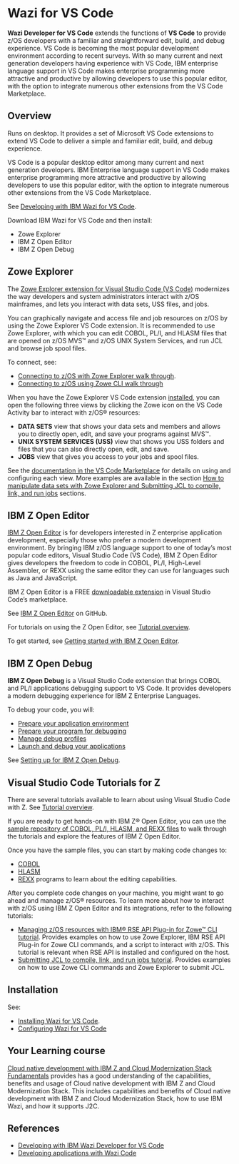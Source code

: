 # Wazi for VS Code

**Wazi Developer for VS Code** extends the functions of **VS Code** to provide z/OS developers with a familiar and straightforward edit, build, and debug experience. VS Code is becoming the most popular development environment according to recent surveys. With so many current and next generation developers having experience with VS Code, IBM enterprise language support in VS Code makes enterprise programming more attractive and productive by allowing developers to use this popular editor, with the option to integrate numerous other extensions from the VS Code Marketplace.

## Overview

Runs on desktop. It provides a set of Microsoft VS Code extensions to extend VS Code to deliver a simple and familiar edit, build, and debug experience.

VS Code is a popular desktop editor among many current and next generation developers. IBM Enterprise language support in VS Code makes enterprise programming more attractive and productive by allowing developers to use this popular editor, with the option to integrate numerous other extensions from the VS Code Marketplace.

See [Developing with IBM Wazi for VS Code](https://www.ibm.com/docs/en/cloud-paks/z-modernization-stack/2023.4?topic=code-option-1-developing-wazi-vs).

Download IBM Wazi for VS Code and then install:

- Zowe Explorer
- IBM Z Open Editor
- IBM Z Open Debug

## Zowe Explorer

The [Zowe Explorer extension for Visual Studio Code (VS Code)](https://docs.zowe.org/stable/getting-started/overview) modernizes the way developers and system administrators interact with z/OS mainframes, and lets you interact with data sets, USS files, and jobs.

You can graphically navigate and access file and job resources on z/OS by using the Zowe Explorer VS Code extension. It is recommended to use Zowe Explorer, with which you can edit COBOL, PL/I, and HLASM files that are opened on z/OS MVS™ and z/OS UNIX System Services, and run JCL and browse job spool files.

To connect, see:

- [Connecting to z/OS with Zowe Explorer walk through](https://ibm.github.io/zopeneditor-about/Docs/connect_to_zos_with_zowe_explorer_e2e.html#overview).
- [Connecting to z/OS using Zowe CLI walk through](https://ibm.github.io/zopeneditor-about/Docs/connect_to_zos_with_zowe_cli_e2e.html#creating-a-zowe-team-configuration-file)


When you have the Zowe Explorer VS Code extension [installed](https://docs.zowe.org/stable/user-guide/install-overview), you can open the following three views by clicking the Zowe icon on the VS Code Activity bar to interact with z/OS® resources:

- **DATA SETS** view that shows your data sets and members and allows you to directly open, edit, and save your programs against MVS™.
- **UNIX SYSTEM SERVICES (USS)** view that shows you USS folders and files that you can also directly open, edit, and save.
- **JOBS** view that gives you access to your jobs and spool files.

See the [documentation in the VS Code Marketplace](https://marketplace.visualstudio.com/items?itemName=Zowe.vscode-extension-for-zowe) for details on using and configuring each view. More examples are available in the section [How to manipulate data sets with Zowe Explorer and Submitting JCL to compile, link, and run jobs](https://ibm.github.io/zopeneditor-about/Docs/interact_zos_zowe_explorer.html#example-how-to-manipulate-data-sets-with-zowe-explorer) sections.


## IBM Z Open Editor

[IBM Z Open Editor](https://ibm.github.io/zopeneditor-about/) is for developers interested in Z enterprise application development, especially those who prefer a modern development environment. By bringing IBM z/OS language support to one of today’s most popular code editors, Visual Studio Code (VS Code), IBM Z Open Editor gives developers the freedom to code in COBOL, PL/I, High-Level Assembler, or REXX using the same editor they can use for languages such as Java and JavaScript. 

IBM Z Open Editor is a FREE [downloadable extension](https://ibm.github.io/zopeneditor-about/Docs/getting_started.html#installing-the-ibm-z-open-editor-vs-code-extension) in Visual Studio Code’s marketplace.

See [IBM Z Open Editor](https://ibm.github.io/zopeneditor-about/Docs/introduction.html#key-capabilities) on GitHub.

For tutorials on using the Z Open Editor, see [Tutorial overview](https://ibm.github.io/zopeneditor-about/Docs/tutorial_overview.html).

To get started, see [Getting started with IBM Z Open Editor](https://ibm.github.io/zopeneditor-about/Docs/getting_started.html#privacy-notice).

## IBM Z Open Debug

**IBM Z Open Debug** is a Visual Studio Code extension that brings COBOL and PL/I applications debugging support to VS Code. It provides developers a modern debugging experience for IBM Z Enterprise Languages. 

To debug your code, you will:

- [Prepare your application environment](https://www.ibm.com/docs/en/developer-for-zos/16.0?topic=applications-preparing-your-application-environment)
- [Prepare your program for debugging](https://www.ibm.com/docs/en/developer-for-zos/16.0?topic=applications-preparing-your-program-debugging)
- [Manage debug profiles](https://www.ibm.com/docs/en/developer-for-zos/16.0?topic=da-managing-debug-profiles-z-open-debug-profiles-view)
- [Launch and debug your applications](https://www.ibm.com/docs/en/developer-for-zos/16.0?topic=applications-launching-debugging-your-application)

See [Setting up for IBM Z Open Debug](https://www.ibm.com/docs/en/developer-for-zos/16.0?topic=code-setting-up-z-open-debug).

## Visual Studio Code Tutorials for Z

There are several tutorials available to learn about using Visual Studio Code with Z. See [Tutorial overview](https://www.ibm.com/docs/en/developer-for-zos/16.0?topic=code-tutorial).

If you are ready to get hands-on with IBM Z® Open Editor, you can use the [sample repository of COBOL, PL/I, HLASM, and REXX files](https://www.ibm.com/docs/en/SSQ2R2_16.0.0/com.ibm.wazi.developer.vscode.doc/samplefiles.html) to walk through the tutorials and explore the features of IBM Z Open Editor.

Once you have the sample files, you can start by making code changes to:

- [COBOL](https://www.ibm.com/docs/en/SSQ2R2_16.0.0/com.ibm.wazi.developer.vscode.doc/tutorial_cobol.html)
- [HLASM](https://www.ibm.com/docs/en/SSQ2R2_16.0.0/com.ibm.wazi.developer.vscode.doc/tutorial_assembler.html)
- [REXX](https://www.ibm.com/docs/en/SSQ2R2_16.0.0/com.ibm.wazi.developer.vscode.doc/tutorial_rexx.html) programs to learn about the editing capabilities.

After you complete code changes on your machine, you might want to go ahead and manage z/OS® resources. To learn more about how to interact with z/OS using IBM Z Open Editor and its integrations, refer to the following tutorials:

- [Managing z/OS resources with IBM® RSE API Plug-in for Zowe™ CLI tutorial](https://www.ibm.com/docs/en/SSQ2R2_16.0.0/com.ibm.wazi.developer.vscode.doc/rse_tutorial.html). Provides examples on how to use Zowe Explorer, IBM RSE API Plug-in for Zowe CLI commands, and a script to interact with z/OS. This tutorial is relevant when RSE API is installed and configured on the host.
- [Submitting JCL to compile, link, and run jobs tutorial](https://www.ibm.com/docs/en/SSQ2R2_16.0.0/com.ibm.wazi.developer.vscode.doc/zowe_submitjcl.html). Provides examples on how to use Zowe CLI commands and Zowe Explorer to submit JCL.

## Installation

See:

- [Installing Wazi for VS Code](https://www.ibm.com/docs/en/cloud-paks/z-modernization-stack/2023.4?topic=iwvc-installing-wazi-vs-code).
- [Configuring Wazi for VS Code](https://www.ibm.com/docs/en/developer-for-zos/16.0?topic=code-configuring-wazi-vs)

## Your Learning course

[Cloud native development with IBM Z and Cloud Modernization Stack Fundamentals](https://yourlearning.ibm.com/credential/CREDLY-5bf19885-2196-4b0c-81af-5013c9343e6a) provides has a good understanding of the capabilities, benefits and usage of Cloud native development with IBM Z and Cloud Modernization Stack. This includes capabilities and benefits of Cloud native development with IBM Z and Cloud Modernization Stack, how to use IBM Wazi, and how it supports J2C.  

## References

- [Developing with IBM Wazi Developer for VS Code](https://www.ibm.com/docs/en/wdfrhcw/1.4.0?topic=ide-option-2-developing-vs-code)
- [Developing applications with Wazi Code](https://www.ibm.com/docs/en/cloud-paks/z-modernization-stack/2023.4?topic=wazi-developing-applications-code)